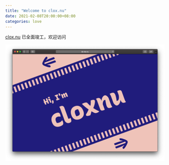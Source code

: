 ```yaml
---
title: "Welcome to clox.nu"
date: 2021-02-08T20:00:00+08:00
categories: love
---
```


[clox.nu](https://clox.nu) 已全面竣工，欢迎访问

![safari](assets/safari.png)